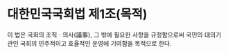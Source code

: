 # 대한민국국회법 제1조(목적)

이 법은 국회의 조직ㆍ의사(議事), 그 밖에 필요한 사항을 규정함으로써 국민의 대의기관인 국회의 민주적이고 효율적인 운영에 기여함을 목적으로 한다.
